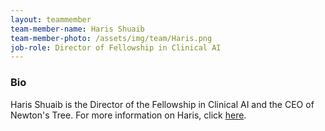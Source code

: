 ```yaml
---
layout: teammember
team-member-name: Haris Shuaib
team-member-photo: /assets/img/team/Haris.png
job-role: Director of Fellowship in Clinical AI
---
```


### Bio
Haris Shuaib is the Director of the Fellowship in Clinical AI and the CEO of Newton's Tree.
For more information on Haris, click <a href="https://www.linkedin.com/in/haris-shuaib/">here</a>. 